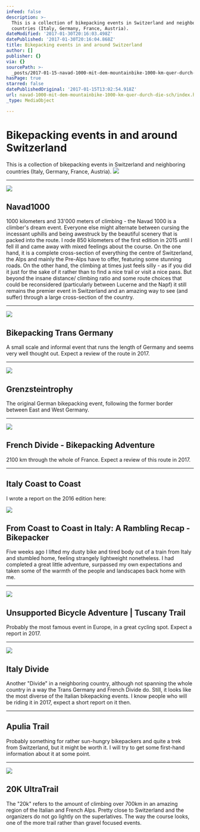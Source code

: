 ```yaml
---
inFeed: false
description: >-
  This is a collection of bikepacking events in Switzerland and neighboring
  countries (Italy, Germany, France, Austria).
dateModified: '2017-01-30T20:16:03.498Z'
datePublished: '2017-01-30T20:16:04.868Z'
title: Bikepacking events in and around Switzerland
author: []
publisher: {}
via: {}
sourcePath: >-
  _posts/2017-01-15-navad-1000-mit-dem-mountainbike-1000-km-quer-durch-die-sch.md
hasPage: true
starred: false
datePublishedOriginal: '2017-01-15T13:02:54.918Z'
url: navad-1000-mit-dem-mountainbike-1000-km-quer-durch-die-sch/index.html
_type: MediaObject

---
```

# Bikepacking events in and around Switzerland

This is a collection of bikepacking events in Switzerland and neighboring countries (Italy, Germany, France, Austria).
![](https://the-grid-user-content.s3-us-west-2.amazonaws.com/864bf522-5585-4ab9-ba0d-99919a8b591f.jpg)

---

<article style=""><img src="https://s3-us-west-2.amazonaws.com/the-grid-img/p/0775fbc2ef0355fa8a4e09c8f3478afaa3319d42.png" /><h1>Navad1000</h1><p>1000 kilometers and 33'000 meters of climbing - the Navad 1000 is a climber's dream event. Everyone else might alternate between cursing the incessant uphills and being awestruck by the beautiful scenery that is packed into the route. I rode 850 kilometers of the first edition in 2015 until I fell ill and came away with mixed feelings about the course. On the one hand, it is a complete cross-section of everything the centre of Switzerland, the Alps and mainly the Pre-Alps have to offer, featuring some stunning roads. On the other hand, the climbing at times just feels silly - as if you did it just for the sake of it rather than to find a nice trail or visit a nice pass. But beyond the insane distance/ climbing ratio and some route choices that could be reconsidered (particularly between Lucerne and the Napf) it still remains the premier event in Switzerland and an amazing way to see (and suffer) through a large cross-section of the country.</p></article>

---

<article style=""><img src="https://s3-us-west-2.amazonaws.com/the-grid-img/p/7e94f1a37332ef93b9fcf7a60892182de9e526ac.jpg" /><h1>Bikepacking Trans Germany</h1><p>A small scale and informal event that runs the length of Germany and seems very well thought out. Expect a review of the route in 2017.</p></article>

---

<article style=""><img src="https://s3-us-west-2.amazonaws.com/the-grid-img/p/486dbbc04860ec9c4fbebd834c4a8c3c3f8f910c.png" /><h1>Grenzsteintrophy</h1><p>The original German bikepacking event, following the former border between East and West Germany.</p></article>

---

<article style=""><img src="https://s3-us-west-2.amazonaws.com/the-grid-img/p/09db1e70151cb11ecdcb7df8bd88e29d5c61cad3.jpg" /><h1>French Divide - Bikepacking Adventure</h1><p>2100 km through the whole of France. Expect a review of this route in 2017.</p></article>

---

<article style=""><h1>Italy Coast to Coast</h1></article>

I wrote a report on the 2016 edition here:

<article style=""><img src="https://imgflo.herokuapp.com/graph/2b2431f8e7ba7b0/8884a1db79a45edb1dd400f2ee3892a5/noop.jpg?input=http%3A%2F%2Fbikepacker.com%2Fwp-content%2Fuploads%2F2016%2F11%2FCoast-to-Coast-in-Italy-3441.jpg" /><h1>From Coast to Coast in Italy: A Rambling Recap - Bikepacker</h1><p>Five weeks ago I lifted my dusty bike and tired body out of a train from Italy and stumbled home, feeling strangely lightweight nonetheless. I had completed a great little adventure, surpassed my own expectations and taken some of the warmth of the people and landscapes back home with me.</p></article>

---

<article style=""><img src="https://s3-us-west-2.amazonaws.com/the-grid-img/p/f88f9deab8d998bb6168c1c99dc0ae1c9af51d6f.jpg" /><h1>Unsupported Bicycle Adventure | Tuscany Trail</h1><p>Probably the most famous event in Europe, in a great cycling spot. Expect a report in 2017.</p></article>

---

<article style=""><img src="https://s3-us-west-2.amazonaws.com/the-grid-img/p/cef711be117105f4094f3a1718f13fa3566ceeec.png" /><h1>Italy Divide</h1><p>Another "Divide" in a neighboring country, although not spanning the whole country in a way the Trans Germany and French Divide do. Still, it looks like the most diverse of the Italian bikepacking events. I know people who will be riding it in 2017, expect a short report on it then.</p></article>

---

<article style=""><h1>Apulia Trail</h1><p>Probably something for rather sun-hungry bikepackers and quite a trek from Switzerland, but it might be worth it. I will try to get some first-hand information about it at some point.</p></article>

---

<article style=""><img src="https://s3-us-west-2.amazonaws.com/the-grid-img/p/3a0472876f951f22931f5aeaa56b08666f63490d.jpg" /><h1>20K UltraTrail</h1><p>The "20k" refers to the amount of climbing over 700km in an amazing region of the Italian and French Alps. Pretty close to Switzerland and the organizers do not go lightly on the superlatives. The way the course looks, one of the more trail rather than gravel focused events.</p></article>